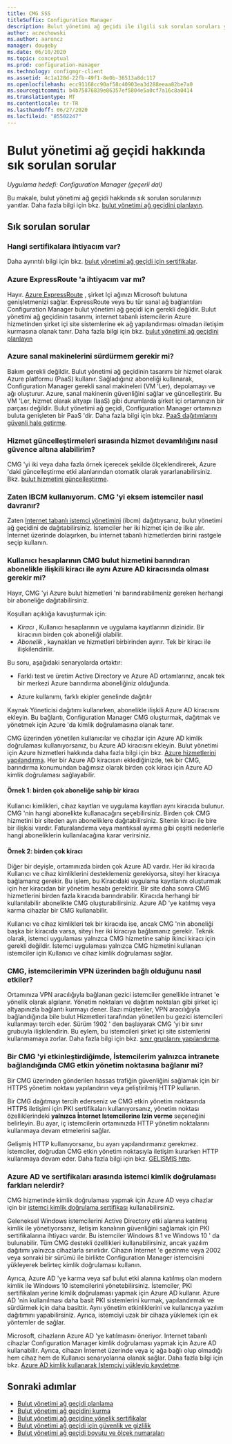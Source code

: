 ```yaml
---
title: CMG SSS
titleSuffix: Configuration Manager
description: Bulut yönetimi ağ geçidi ile ilgili sık sorulan soruları yanıtlamak için bu makaleyi kullanın
author: aczechowski
ms.author: aaroncz
manager: dougeby
ms.date: 06/10/2020
ms.topic: conceptual
ms.prod: configuration-manager
ms.technology: configmgr-client
ms.assetid: 4c1a128d-22fb-49f1-8e0b-36513a8dc117
ms.openlocfilehash: ecc91168cc90af58c40903ea3d288eeaa82be7a0
ms.sourcegitcommit: b4b75876839e86357ef5804e5a0cf7a16c8a0414
ms.translationtype: MT
ms.contentlocale: tr-TR
ms.lasthandoff: 06/27/2020
ms.locfileid: "85502247"
---
```

# <a name="frequently-asked-questions-about-the-cloud-management-gateway"></a>Bulut yönetimi ağ geçidi hakkında sık sorulan sorular

*Uygulama hedefi: Configuration Manager (geçerli dal)*

Bu makale, bulut yönetimi ağ geçidi hakkında sık sorulan sorularınızı yanıtlar. Daha fazla bilgi için bkz. [bulut yönetimi ağ geçidini planlayın](plan-cloud-management-gateway.md).

## <a name="frequently-asked-questions"></a>Sık sorulan sorular

### <a name="what-certificates-do-i-need"></a>Hangi sertifikalara ihtiyacım var?

Daha ayrıntılı bilgi için bkz. [bulut yönetimi ağ geçidi için sertifikalar](certificates-for-cloud-management-gateway.md).

### <a name="do-i-need-azure-expressroute"></a>Azure ExpressRoute 'a ihtiyacım var mı?

Hayır. [Azure ExpressRoute](/azure/expressroute/expressroute-introduction) , şirket Içi ağınızı Microsoft bulutuna genişletmenizi sağlar. ExpressRoute veya bu tür sanal ağ bağlantıları Configuration Manager bulut yönetimi ağ geçidi için gerekli değildir. Bulut yönetimi ağ geçidinin tasarımı, internet tabanlı istemcilerin Azure hizmetinden şirket içi site sistemlerine ek ağ yapılandırması olmadan iletişim kurmasına olanak tanır. Daha fazla bilgi için bkz. [bulut yönetimi ağ geçidini planlayın](plan-cloud-management-gateway.md)

<!-- SCCMDocs#1659 -->

### <a name="do-i-need-to-maintain-the-azure-virtual-machines"></a>Azure sanal makinelerini sürdürmem gerekir mi?

Bakım gerekli değildir. Bulut yönetimi ağ geçidinin tasarımı bir hizmet olarak Azure platformu (PaaS) kullanır. Sağladığınız aboneliği kullanarak, Configuration Manager gerekli sanal makineleri (VM 'Ler), depolamayı ve ağı oluşturur. Azure, sanal makinenin güvenliğini sağlar ve güncelleştirir. Bu VM 'Ler, hizmet olarak altyapı (IaaS) gibi durumlarda şirket içi ortamınızın bir parçası değildir. Bulut yönetimi ağ geçidi, Configuration Manager ortamınızı buluta genişleten bir PaaS 'dir. Daha fazla bilgi için bkz. [PaaS dağıtımlarını güvenli hale getirme](/azure/security/security-paas-deployments).

### <a name="how-can-i-ensure-service-continuity-during-service-updates"></a>Hizmet güncelleştirmeleri sırasında hizmet devamlılığını nasıl güvence altına alabilirim?

CMG 'yi iki veya daha fazla örnek içerecek şekilde ölçeklendirerek, Azure 'daki güncelleştirme etki alanlarından otomatik olarak yararlanabilirsiniz. Bkz. [bulut hizmetini güncelleştirme](/azure/cloud-services/cloud-services-update-azure-service).

### <a name="im-already-using-ibcm-if-i-add-cmg-how-do-clients-behave"></a>Zaten IBCM kullanıyorum. CMG 'yi eksem istemciler nasıl davranır?

Zaten [Internet tabanlı istemci yönetimini](../plan-internet-based-client-management.md) (ibcm) dağıttıysanız, bulut yönetimi ağ geçidini de dağıtabilirsiniz. İstemciler her iki hizmet için de ilke alır. İnternet üzerinde dolaşırken, bu internet tabanlı hizmetlerden birini rastgele seçip kullanın.

### <a name="do-the-user-accounts-have-to-be-in-the-same-azure-ad-tenant-as-the-tenant-associated-with-the-subscription-that-hosts-the-cmg-cloud-service"></a><a name="bkmk_tenant"></a>Kullanıcı hesaplarının CMG bulut hizmetini barındıran abonelikle ilişkili kiracı ile aynı Azure AD kiracısında olması gerekir mi?
<!--SCCMDocs-pr issue #2873-->
Hayır, CMG 'yi Azure bulut hizmetleri 'ni barındırabilmeniz gereken herhangi bir aboneliğe dağıtabilirsiniz.

Koşulları açıklığa kavuşturmak için:

- _Kiracı_ , Kullanıcı hesaplarının ve uygulama kayıtlarının dizinidir. Bir kiracının birden çok aboneliği olabilir.
- _Abonelik_ , kaynakları ve hizmetleri birbirinden ayırır. Tek bir kiracı ile ilişkilendirilir.

Bu soru, aşağıdaki senaryolarda ortaktır:  

- Farklı test ve üretim Active Directory ve Azure AD ortamlarınız, ancak tek bir merkezi Azure barındırma aboneliğiniz olduğunda.

- Azure kullanımı, farklı ekipler genelinde dağıtılır

Kaynak Yöneticisi dağıtımı kullanırken, abonelikle ilişkili Azure AD kiracısını ekleyin. Bu bağlantı, Configuration Manager CMG oluşturmak, dağıtmak ve yönetmek için Azure 'da kimlik doğrulamasına olanak tanır.  

CMG üzerinden yönetilen kullanıcılar ve cihazlar için Azure AD kimlik doğrulaması kullanıyorsanız, bu Azure AD kiracısını ekleyin. Bulut yönetimi için Azure hizmetleri hakkında daha fazla bilgi için bkz. [Azure hizmetlerini yapılandırma](../../../servers/deploy/configure/azure-services-wizard.md). Her bir Azure AD kiracısını eklediğinizde, tek bir CMG, barındırma konumundan bağımsız olarak birden çok kiracı için Azure AD kimlik doğrulaması sağlayabilir.

#### <a name="example-1-one-tenant-with-multiple-subscriptions"></a>Örnek 1: birden çok aboneliğe sahip bir kiracı

Kullanıcı kimlikleri, cihaz kayıtları ve uygulama kayıtları aynı kiracıda bulunur. CMG 'nin hangi abonelikte kullanacağını seçebilirsiniz. Birden çok CMG hizmetini bir siteden ayrı aboneliklere dağıtabilirsiniz. Sitenin kiracı ile bire bir ilişkisi vardır. Faturalandırma veya mantıksal ayırma gibi çeşitli nedenlerle hangi aboneliklerin kullanılacağına karar verirsiniz.

#### <a name="example-2-multiple-tenants"></a>Örnek 2: birden çok kiracı

Diğer bir deyişle, ortamınızda birden çok Azure AD vardır. Her iki kiracıda Kullanıcı ve cihaz kimliklerini desteklemeniz gerekiyorsa, siteyi her kiracıya bağlamanız gerekir. Bu işlem, bu Kiracıdaki uygulama kayıtlarını oluşturmak için her kiracıdan bir yönetim hesabı gerektirir. Bir site daha sonra CMG hizmetlerini birden fazla kiracıda barındırabilir. Kiracıda herhangi bir kullanılabilir abonelikte CMG oluşturabilirsiniz. Azure AD 'ye katılmış veya karma cihazlar bir CMG kullanabilir.

Kullanıcı ve cihaz kimlikleri tek bir kiracıda ise, ancak CMG 'nin aboneliği başka bir kiracıda varsa, siteyi her iki kiracıya bağlamanız gerekir. Teknik olarak, istemci uygulaması yalnızca CMG hizmetine sahip ikinci kiracı için gerekli değildir. İstemci uygulaması yalnızca CMG hizmetini kullanan istemciler için Kullanıcı ve cihaz kimlik doğrulaması sağlar.<!-- SCCMDocs#1902 -->

### <a name="how-does-cmg-affect-my-clients-connected-via-vpn"></a>CMG, istemcilerimin VPN üzerinden bağlı olduğunu nasıl etkiler?

Ortamınıza VPN aracılığıyla bağlanan gezici istemciler genellikle intranet 'e yönelik olarak algılanır. Yönetim noktaları ve dağıtım noktaları gibi şirket içi altyapınızla bağlantı kurmayı dener. Bazı müşteriler, VPN aracılığıyla bağlandığında bile bulut Hizmetleri tarafından yönetilen bu gezici istemcileri kullanmayı tercih eder. Sürüm 1902 ' den başlayarak CMG 'yi bir sınır grubuyla ilişkilendirin. Bu eylem, bu istemcileri şirket içi site sistemlerini kullanmamaya zorlar. Daha fazla bilgi için bkz. [sınır gruplarını yapılandırma](setup-cloud-management-gateway.md#configure-boundary-groups).

### <a name="if-i-enable-a-cmg-will-my-clients-only-connect-to-the-cmg-enabled-management-point-when-theyre-connected-to-the-intranet"></a>Bir CMG 'yi etkinleştirdiğimde, İstemcilerim yalnızca intranete bağlandığında CMG etkin yönetim noktasına bağlanır mi?

Bir CMG üzerinden gönderilen hassas trafiğin güvenliğini sağlamak için bir HTTPS yönetim noktası yapılandırın veya geliştirilmiş HTTP kullanın.

Bir CMG dağıtmayı tercih ederseniz ve CMG etkin yönetim noktasında HTTPS iletişimi için PKI sertifikaları kullanıyorsanız, yönetim noktası özelliklerindeki **yalnızca İnternet Istemcilerine Izin verme** seçeneğini belirleyin. Bu ayar, iç istemcilerin ortamınızda HTTP yönetim noktalarını kullanmaya devam etmelerini sağlar.

Gelişmiş HTTP kullanıyorsanız, bu ayarı yapılandırmanız gerekmez. İstemciler, doğrudan CMG etkin yönetim noktasıyla iletişim kurarken HTTP kullanmaya devam eder. Daha fazla bilgi için bkz. [GELIŞMIŞ http](../../../plan-design/hierarchy/enhanced-http.md).

### <a name="what-are-the-differences-with-client-authentication-between-azure-ad-and-certificates"></a>Azure AD ve sertifikaları arasında istemci kimlik doğrulaması farkları nelerdir?
<!-- MEMDocs#277 -->
CMG hizmetinde kimlik doğrulaması yapmak için Azure AD veya cihazlar için bir [istemci kimlik doğrulama sertifikası](certificates-for-cloud-management-gateway.md#bkmk_clientauth) kullanabilirsiniz.

Geleneksel Windows istemcilerini Active Directory etki alanına katılmış kimlik ile yönetiyorsanız, iletişim kanalının güvenliğini sağlamak için PKI sertifikalarına ihtiyacı vardır. Bu istemciler Windows 8.1 ve Windows 10 ' da bulunabilir. Tüm CMG destekli özellikleri kullanabilirsiniz, ancak yazılım dağıtımı yalnızca cihazlarla sınırlıdır. Cihazın İnternet 'e gezinme veya 2002 veya sonraki bir sürümü ile birlikte Configuration Manager istemcisini yükleyerek belirteç kimlik doğrulaması kullanın.

Ayrıca, Azure AD 'ye karma veya saf bulut etki alanına katılmış olan modern kimlik ile Windows 10 istemcilerini yönetebilirsiniz. İstemciler, PKI sertifikaları yerine kimlik doğrulaması yapmak için Azure AD kullanır. Azure AD 'nin kullanılması daha basit PKI sistemlerini kurmak, yapılandırmak ve sürdürmek için daha basittir. Aynı yönetim etkinliklerini ve kullanıcıya yazılım dağıtımını yapabilirsiniz. Ayrıca, istemciyi uzak bir cihaza yüklemek için ek yöntemler de sağlar.

Microsoft, cihazların Azure AD 'ye katılmasını öneriyor. Internet tabanlı cihazlar Configuration Manager kimlik doğrulaması yapmak için Azure AD kullanabilir. Ayrıca, cihazın İnternet üzerinde veya iç ağa bağlı olup olmadığı hem cihaz hem de Kullanıcı senaryolarına olanak sağlar. Daha fazla bilgi için bkz. [Azure AD kimlik kullanarak Istemciyi yükleyip kaydetme](../../deploy/deploy-clients-cmg-azure.md#install-and-register-the-client-using-azure-ad-identity).

## <a name="next-steps"></a>Sonraki adımlar

- [Bulut yönetimi ağ geçidi planlama](plan-cloud-management-gateway.md)
- [Bulut yönetimi ağ geçidini kurma](setup-cloud-management-gateway.md)
- [Bulut yönetimi ağ geçidine yönelik sertifikalar](certificates-for-cloud-management-gateway.md)
- [Bulut yönetimi ağ geçidi için güvenlik ve gizlilik](security-and-privacy-for-cloud-management-gateway.md)
- [Bulut yönetimi ağ geçidi boyutu ve ölçek numaraları](../../../plan-design/configs/size-and-scale-numbers.md#bkmk_cmg)
